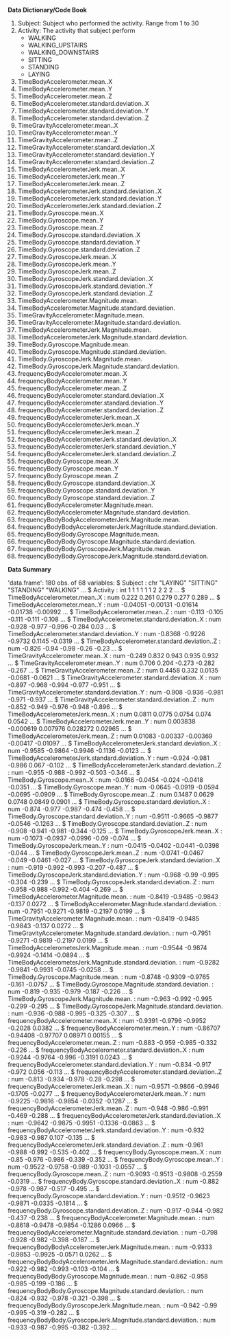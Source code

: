 **Data Dictionary/Code Book**

1.  Subject: Subject who performed the activity. Range from 1 to 30
2.  Activity: The activity that subject perform
	- WALKING
	- WALKING_UPSTAIRS
	- WALKING_DOWNSTAIRS
	- SITTING
	- STANDING
	- LAYING 
3.  TimeBodyAccelerometer.mean..X
4.  TimeBodyAccelerometer.mean..Y
5.  TimeBodyAccelerometer.mean..Z
6.  TimeBodyAccelerometer.standard.deviation..X
7.  TimeBodyAccelerometer.standard.deviation..Y
8.  TimeBodyAccelerometer.standard.deviation..Z
9.  TimeGravityAccelerometer.mean..X
10. TimeGravityAccelerometer.mean..Y
11. TimeGravityAccelerometer.mean..Z
12. TimeGravityAccelerometer.standard.deviation..X
13. TimeGravityAccelerometer.standard.deviation..Y
14. TimeGravityAccelerometer.standard.deviation..Z
15. TimeBodyAccelerometerJerk.mean..X
16. TimeBodyAccelerometerJerk.mean..Y
17. TimeBodyAccelerometerJerk.mean..Z
18. TimeBodyAccelerometerJerk.standard.deviation..X
19. TimeBodyAccelerometerJerk.standard.deviation..Y
20. TimeBodyAccelerometerJerk.standard.deviation..Z
21. TimeBody.Gyroscope.mean..X
22. TimeBody.Gyroscope.mean..Y
23. TimeBody.Gyroscope.mean..Z
24. TimeBody.Gyroscope.standard.deviation..X
25. TimeBody.Gyroscope.standard.deviation..Y
26. TimeBody.Gyroscope.standard.deviation..Z
27. TimeBody.GyroscopeJerk.mean..X
28. TimeBody.GyroscopeJerk.mean..Y
29. TimeBody.GyroscopeJerk.mean..Z
30. TimeBody.GyroscopeJerk.standard.deviation..X
31. TimeBody.GyroscopeJerk.standard.deviation..Y
32. TimeBody.GyroscopeJerk.standard.deviation..Z
33. TimeBodyAccelerometer.Magnitude.mean.
34. TimeBodyAccelerometer.Magnitude.standard.deviation.
35. TimeGravityAccelerometer.Magnitude.mean.
36. TimeGravityAccelerometer.Magnitude.standard.deviation.
37. TimeBodyAccelerometerJerk.Magnitude.mean.
38. TimeBodyAccelerometerJerk.Magnitude.standard.deviation.
39. TimeBody.Gyroscope.Magnitude.mean.
40. TimeBody.Gyroscope.Magnitude.standard.deviation.
41. TimeBody.GyroscopeJerk.Magnitude.mean.
42. TimeBody.GyroscopeJerk.Magnitude.standard.deviation.
43. frequencyBodyAccelerometer.mean..X
44. frequencyBodyAccelerometer.mean..Y
45. frequencyBodyAccelerometer.mean..Z
46. frequencyBodyAccelerometer.standard.deviation..X
47. frequencyBodyAccelerometer.standard.deviation..Y
48. frequencyBodyAccelerometer.standard.deviation..Z
49. frequencyBodyAccelerometerJerk.mean..X
50. frequencyBodyAccelerometerJerk.mean..Y
51. frequencyBodyAccelerometerJerk.mean..Z
52. frequencyBodyAccelerometerJerk.standard.deviation..X
53. frequencyBodyAccelerometerJerk.standard.deviation..Y
54. frequencyBodyAccelerometerJerk.standard.deviation..Z
55. frequencyBody.Gyroscope.mean..X
56. frequencyBody.Gyroscope.mean..Y
57. frequencyBody.Gyroscope.mean..Z
58. frequencyBody.Gyroscope.standard.deviation..X
59. frequencyBody.Gyroscope.standard.deviation..Y
60. frequencyBody.Gyroscope.standard.deviation..Z
61. frequencyBodyAccelerometer.Magnitude.mean.
62. frequencyBodyAccelerometer.Magnitude.standard.deviation.
63. frequencyBodyBodyAccelerometerJerk.Magnitude.mean.
64. frequencyBodyBodyAccelerometerJerk.Magnitude.standard.deviation.
65. frequencyBodyBody.Gyroscope.Magnitude.mean.
66. frequencyBodyBody.Gyroscope.Magnitude.standard.deviation.
67. frequencyBodyBody.GyroscopeJerk.Magnitude.mean.
68. frequencyBodyBody.GyroscopeJerk.Magnitude.standard.deviation.


**Data Summary**

'data.frame':	180 obs. of  68 variables:
 $ Subject                                                         : chr  "LAYING" "SITTING" "STANDING" "WALKING" ...
 $ Activity                                                        : int  1 1 1 1 1 1 2 2 2 2 ...
 $ TimeBodyAccelerometer.mean..X                                   : num  0.222 0.261 0.279 0.277 0.289 ...
 $ TimeBodyAccelerometer.mean..Y                                   : num  -0.04051 -0.00131 -0.01614 -0.01738 -0.00992 ...
 $ TimeBodyAccelerometer.mean..Z                                   : num  -0.113 -0.105 -0.111 -0.111 -0.108 ...
 $ TimeBodyAccelerometer.standard.deviation..X                     : num  -0.928 -0.977 -0.996 -0.284 0.03 ...
 $ TimeBodyAccelerometer.standard.deviation..Y                     : num  -0.8368 -0.9226 -0.9732 0.1145 -0.0319 ...
 $ TimeBodyAccelerometer.standard.deviation..Z                     : num  -0.826 -0.94 -0.98 -0.26 -0.23 ...
 $ TimeGravityAccelerometer.mean..X                                : num  -0.249 0.832 0.943 0.935 0.932 ...
 $ TimeGravityAccelerometer.mean..Y                                : num  0.706 0.204 -0.273 -0.282 -0.267 ...
 $ TimeGravityAccelerometer.mean..Z                                : num  0.4458 0.332 0.0135 -0.0681 -0.0621 ...
 $ TimeGravityAccelerometer.standard.deviation..X                  : num  -0.897 -0.968 -0.994 -0.977 -0.951 ...
 $ TimeGravityAccelerometer.standard.deviation..Y                  : num  -0.908 -0.936 -0.981 -0.971 -0.937 ...
 $ TimeGravityAccelerometer.standard.deviation..Z                  : num  -0.852 -0.949 -0.976 -0.948 -0.896 ...
 $ TimeBodyAccelerometerJerk.mean..X                               : num  0.0811 0.0775 0.0754 0.074 0.0542 ...
 $ TimeBodyAccelerometerJerk.mean..Y                               : num  0.003838 -0.000619 0.007976 0.028272 0.02965 ...
 $ TimeBodyAccelerometerJerk.mean..Z                               : num  0.01083 -0.00337 -0.00369 -0.00417 -0.01097 ...
 $ TimeBodyAccelerometerJerk.standard.deviation..X                 : num  -0.9585 -0.9864 -0.9946 -0.1136 -0.0123 ...
 $ TimeBodyAccelerometerJerk.standard.deviation..Y                 : num  -0.924 -0.981 -0.986 0.067 -0.102 ...
 $ TimeBodyAccelerometerJerk.standard.deviation..Z                 : num  -0.955 -0.988 -0.992 -0.503 -0.346 ...
 $ TimeBody.Gyroscope.mean..X                                      : num  -0.0166 -0.0454 -0.024 -0.0418 -0.0351 ...
 $ TimeBody.Gyroscope.mean..Y                                      : num  -0.0645 -0.0919 -0.0594 -0.0695 -0.0909 ...
 $ TimeBody.Gyroscope.mean..Z                                      : num  0.1487 0.0629 0.0748 0.0849 0.0901 ...
 $ TimeBody.Gyroscope.standard.deviation..X                        : num  -0.874 -0.977 -0.987 -0.474 -0.458 ...
 $ TimeBody.Gyroscope.standard.deviation..Y                        : num  -0.9511 -0.9665 -0.9877 -0.0546 -0.1263 ...
 $ TimeBody.Gyroscope.standard.deviation..Z                        : num  -0.908 -0.941 -0.981 -0.344 -0.125 ...
 $ TimeBody.GyroscopeJerk.mean..X                                  : num  -0.1073 -0.0937 -0.0996 -0.09 -0.074 ...
 $ TimeBody.GyroscopeJerk.mean..Y                                  : num  -0.0415 -0.0402 -0.0441 -0.0398 -0.044 ...
 $ TimeBody.GyroscopeJerk.mean..Z                                  : num  -0.0741 -0.0467 -0.049 -0.0461 -0.027 ...
 $ TimeBody.GyroscopeJerk.standard.deviation..X                    : num  -0.919 -0.992 -0.993 -0.207 -0.487 ...
 $ TimeBody.GyroscopeJerk.standard.deviation..Y                    : num  -0.968 -0.99 -0.995 -0.304 -0.239 ...
 $ TimeBody.GyroscopeJerk.standard.deviation..Z                    : num  -0.958 -0.988 -0.992 -0.404 -0.269 ...
 $ TimeBodyAccelerometer.Magnitude.mean.                           : num  -0.8419 -0.9485 -0.9843 -0.137 0.0272 ...
 $ TimeBodyAccelerometer.Magnitude.standard.deviation.             : num  -0.7951 -0.9271 -0.9819 -0.2197 0.0199 ...
 $ TimeGravityAccelerometer.Magnitude.mean.                        : num  -0.8419 -0.9485 -0.9843 -0.137 0.0272 ...
 $ TimeGravityAccelerometer.Magnitude.standard.deviation.          : num  -0.7951 -0.9271 -0.9819 -0.2197 0.0199 ...
 $ TimeBodyAccelerometerJerk.Magnitude.mean.                       : num  -0.9544 -0.9874 -0.9924 -0.1414 -0.0894 ...
 $ TimeBodyAccelerometerJerk.Magnitude.standard.deviation.         : num  -0.9282 -0.9841 -0.9931 -0.0745 -0.0258 ...
 $ TimeBody.Gyroscope.Magnitude.mean.                              : num  -0.8748 -0.9309 -0.9765 -0.161 -0.0757 ...
 $ TimeBody.Gyroscope.Magnitude.standard.deviation.                : num  -0.819 -0.935 -0.979 -0.187 -0.226 ...
 $ TimeBody.GyroscopeJerk.Magnitude.mean.                          : num  -0.963 -0.992 -0.995 -0.299 -0.295 ...
 $ TimeBody.GyroscopeJerk.Magnitude.standard.deviation.            : num  -0.936 -0.988 -0.995 -0.325 -0.307 ...
 $ frequencyBodyAccelerometer.mean..X                              : num  -0.9391 -0.9796 -0.9952 -0.2028 0.0382 ...
 $ frequencyBodyAccelerometer.mean..Y                              : num  -0.86707 -0.94408 -0.97707 0.08971 0.00155 ...
 $ frequencyBodyAccelerometer.mean..Z                              : num  -0.883 -0.959 -0.985 -0.332 -0.226 ...
 $ frequencyBodyAccelerometer.standard.deviation..X                : num  -0.9244 -0.9764 -0.996 -0.3191 0.0243 ...
 $ frequencyBodyAccelerometer.standard.deviation..Y                : num  -0.834 -0.917 -0.972 0.056 -0.113 ...
 $ frequencyBodyAccelerometer.standard.deviation..Z                : num  -0.813 -0.934 -0.978 -0.28 -0.298 ...
 $ frequencyBodyAccelerometerJerk.mean..X                          : num  -0.9571 -0.9866 -0.9946 -0.1705 -0.0277 ...
 $ frequencyBodyAccelerometerJerk.mean..Y                          : num  -0.9225 -0.9816 -0.9854 -0.0352 -0.1287 ...
 $ frequencyBodyAccelerometerJerk.mean..Z                          : num  -0.948 -0.986 -0.991 -0.469 -0.288 ...
 $ frequencyBodyAccelerometerJerk.standard.deviation..X            : num  -0.9642 -0.9875 -0.9951 -0.1336 -0.0863 ...
 $ frequencyBodyAccelerometerJerk.standard.deviation..Y            : num  -0.932 -0.983 -0.987 0.107 -0.135 ...
 $ frequencyBodyAccelerometerJerk.standard.deviation..Z            : num  -0.961 -0.988 -0.992 -0.535 -0.402 ...
 $ frequencyBody.Gyroscope.mean..X                                 : num  -0.85 -0.976 -0.986 -0.339 -0.352 ...
 $ frequencyBody.Gyroscope.mean..Y                                 : num  -0.9522 -0.9758 -0.989 -0.1031 -0.0557 ...
 $ frequencyBody.Gyroscope.mean..Z                                 : num  -0.9093 -0.9513 -0.9808 -0.2559 -0.0319 ...
 $ frequencyBody.Gyroscope.standard.deviation..X                   : num  -0.882 -0.978 -0.987 -0.517 -0.495 ...
 $ frequencyBody.Gyroscope.standard.deviation..Y                   : num  -0.9512 -0.9623 -0.9871 -0.0335 -0.1814 ...
 $ frequencyBody.Gyroscope.standard.deviation..Z                   : num  -0.917 -0.944 -0.982 -0.437 -0.238 ...
 $ frequencyBodyAccelerometer.Magnitude.mean.                      : num  -0.8618 -0.9478 -0.9854 -0.1286 0.0966 ...
 $ frequencyBodyAccelerometer.Magnitude.standard.deviation.        : num  -0.798 -0.928 -0.982 -0.398 -0.187 ...
 $ frequencyBodyBodyAccelerometerJerk.Magnitude.mean.              : num  -0.9333 -0.9853 -0.9925 -0.0571 0.0262 ...
 $ frequencyBodyBodyAccelerometerJerk.Magnitude.standard.deviation.: num  -0.922 -0.982 -0.993 -0.103 -0.104 ...
 $ frequencyBodyBody.Gyroscope.Magnitude.mean.                     : num  -0.862 -0.958 -0.985 -0.199 -0.186 ...
 $ frequencyBodyBody.Gyroscope.Magnitude.standard.deviation.       : num  -0.824 -0.932 -0.978 -0.321 -0.398 ...
 $ frequencyBodyBody.GyroscopeJerk.Magnitude.mean.                 : num  -0.942 -0.99 -0.995 -0.319 -0.282 ...
 $ frequencyBodyBody.GyroscopeJerk.Magnitude.standard.deviation.   : num  -0.933 -0.987 -0.995 -0.382 -0.392 ...